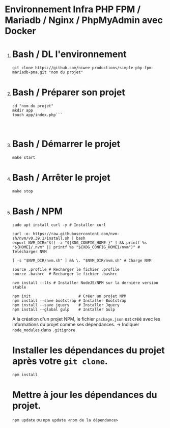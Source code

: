 # Environnement Infra PHP FPM / Mariadb / Nginx / PhpMyAdmin avec Docker

1. 
    # Bash / DL l'environnement
    ```git clone https://github.com/niwee-productions/simple-php-fpm-mariadb-pma.git "nom du projet"```



2. 
    # Bash / Préparer son projet
    ```
    cd "nom du projet"
    mkdir app
    touch app/index.php```



3. 
    # Bash / Démarrer le projet
    ```make start```



4. 
    # Bash / Arrêter le projet
    ```make stop```



5. 
    # Bash / NPM
    ```
    sudo apt install curl -y # Installer curl

    curl -o- https://raw.githubusercontent.com/nvm-sh/nvm/v0.39.1/install.sh | bash
    export NVM_DIR="$([ -z "${XDG_CONFIG_HOME-}" ] && printf %s "${HOME}/.nvm" || printf %s "${XDG_CONFIG_HOME}/nvm")" # Télécharger NVM

    [ -s "$NVM_DIR/nvm.sh" ] && \. "$NVM_DIR/nvm.sh" # Charge NVM 

    source .profile # Recharger le fichier .profile
    source .bashrc  # Recharger le fichier .bashrc

    nvm install --lts # Installer NodeJS/NPM sur la dernière version stable
    ```
    ```
    npm init                     # Créer un projet NPM
    npm install --save bootstrap # Installer Bootstrap
    npm install --save jquery    # Installer Jquery
    npm install --global gulp    # Installer Gulp
    ```
    A la création d'un projet NPM, le fichier `package.json` est créé avec les informations du projet comme ses dépendances.
    -> Indiquer `node_modules` dans `.gitignore`



    # Installer les dépendances du projet après votre `git clone`.
    ``` npm install ```   
  
  
  
    # Mettre à jour les dépendances du projet.
    ``` npm update ``` ou ``` npm update <nom de la dépendance> ```  
